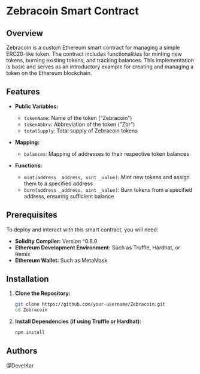 # Zebracoin Smart Contract

## Overview

Zebracoin is a custom Ethereum smart contract for managing a simple ERC20-like token. The contract includes functionalities for minting new tokens, burning existing tokens, and tracking balances. This implementation is basic and serves as an introductory example for creating and managing a token on the Ethereum blockchain.

## Features

- **Public Variables:**
  - `tokenName`: Name of the token ("Zebracoin")
  - `tokenAbbrv`: Abbreviation of the token ("Zbr")
  - `totalSupply`: Total supply of Zebracoin tokens

- **Mapping:**
  - `balances`: Mapping of addresses to their respective token balances

- **Functions:**
  - `mint(address _address, uint _value)`: Mint new tokens and assign them to a specified address
  - `burn(address _address, uint _value)`: Burn tokens from a specified address, ensuring sufficient balance

## Prerequisites

To deploy and interact with this smart contract, you will need:

- **Solidity Compiler:** Version ^0.8.0
- **Ethereum Development Environment:** Such as Truffle, Hardhat, or Remix
- **Ethereum Wallet:** Such as MetaMask

## Installation

1. **Clone the Repository:**
    ```sh
    git clone https://github.com/your-username/Zebracoin.git
    cd Zebracoin
    ```

2. **Install Dependencies (if using Truffle or Hardhat):**
    ```sh
    npm install
    ```
## Authors
@DevelKar
